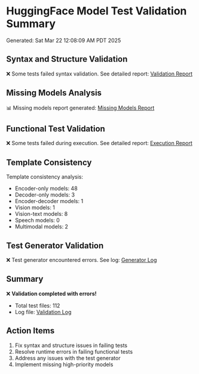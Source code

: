 # HuggingFace Model Test Validation Summary
Generated: Sat Mar 22 12:08:09 AM PDT 2025

## Syntax and Structure Validation
❌ Some tests failed syntax validation. See detailed report: [Validation Report](validation_report_20250322_000809.md)

## Missing Models Analysis
📊 Missing models report generated: [Missing Models Report](missing_models_20250322_000809.md)

## Functional Test Validation
❌ Some tests failed during execution. See detailed report: [Execution Report](test_execution_20250322_000809.md)

## Template Consistency
Template consistency analysis:
- Encoder-only models: 48
- Decoder-only models: 3
- Encoder-decoder models: 1
- Vision models: 1
- Vision-text models: 8
- Speech models: 0
- Multimodal models: 2

## Test Generator Validation
❌ Test generator encountered errors. See log: [Generator Log](../validation_logs/test_generator_validation_20250322_000809.log)

## Summary
❌ **Validation completed with errors!**
- Total test files: 112
- Log file: [Validation Log](../validation_logs/validation_20250322_000809.log)

## Action Items
1. Fix syntax and structure issues in failing tests
2. Resolve runtime errors in failing functional tests
3. Address any issues with the test generator
4. Implement missing high-priority models

